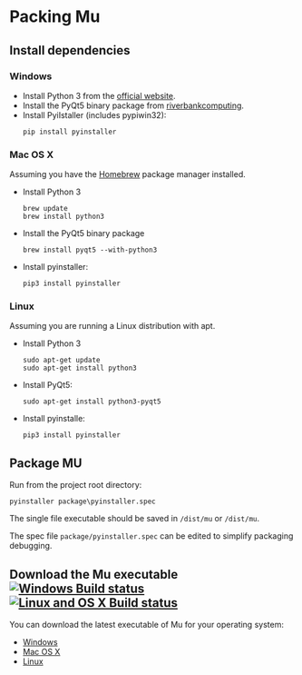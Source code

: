# Packing Mu

## Install dependencies

### Windows

* Install Python 3 from the [official website](https://www.python.org/downloads/).
* Install the PyQt5 binary package from [riverbankcomputing](https://riverbankcomputing.com/software/pyqt/download).
* Install PyiIstaller (includes pypiwin32):
    ```
    pip install pyinstaller
    ```

### Mac OS X

Assuming you have the [Homebrew](http://brew.sh/) package manager installed.

* Install Python 3
  ```
  brew update
  brew install python3
  ```
* Install the PyQt5 binary package
  ```
  brew install pyqt5 --with-python3
  ```
* Install pyinstaller:
  ```
  pip3 install pyinstaller
  ```

### Linux

Assuming you are running a Linux distribution with apt.

* Install Python 3
  ```
  sudo apt-get update
  sudo apt-get install python3
  ```
* Install PyQt5:
  ```
  sudo apt-get install python3-pyqt5
  ```
* Install pyinstalle:
  ```
  pip3 install pyinstaller
  ```


## Package MU

Run from the project root directory:

```
pyinstaller package\pyinstaller.spec
```

The single file executable should be saved in `/dist/mu` or `/dist/mu`.

The spec file `package/pyinstaller.spec` can be edited to simplify packaging debugging.

## Download the Mu executable [![Windows Build status](https://ci.appveyor.com/api/projects/status/ngt8780him9hlgch?svg=true)](https://ci.appveyor.com/project/carlosperate/mu) [![Linux and OS X Build status](https://travis-ci.org/carlosperate/mu.svg)](https://travis-ci.org/carlosperate/mu)

You can download the latest executable of Mu for your operating system:

* [Windows](http://ardublockly-builds.s3-website-us-west-2.amazonaws.com/index.html?prefix=microbit/windows/)
* [Mac OS X](http://ardublockly-builds.s3-website-us-west-2.amazonaws.com/index.html?prefix=microbit/osx/)
* [Linux](http://ardublockly-builds.s3-website-us-west-2.amazonaws.com/index.html?prefix=microbit/linux/)
